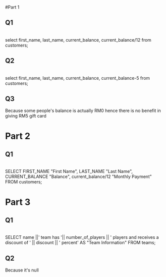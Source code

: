 #Part 1
## Q1

<br>select first_name, last_name, current_balance, current_balance/12 from customers;<br>

## Q2
<br>select first_name, last_name, current_balance, current_balance-5 from customers;<br>

## Q3
Because some people's balance is actually RM0 hence there is no benefit in giving RM5  gift card

# Part 2
## Q1

<br>SELECT FIRST_NAME "First Name", LAST_NAME "Last Name", CURRENT_BALANCE "Balance", current_balance/12 "Monthly Payment" FROM customers;<br>

# Part 3
## Q1
<br>SELECT name ||' team has '|| number_of_players || ' players and receives a discount of ' || discount || ' percent' AS "Team Information" FROM teams;<br>

## Q2
Because it's null
